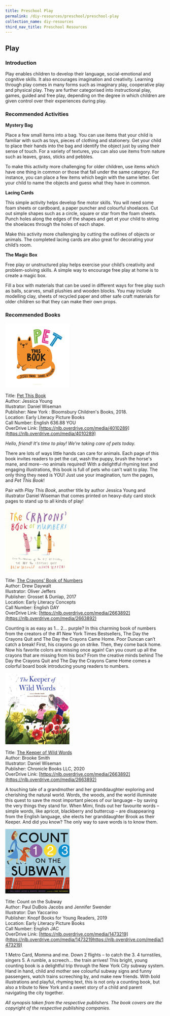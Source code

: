 ```yaml
---
title: Preschool Play
permalink: /diy-resources/preschool/preschool-play
collection_name: diy-resources
third_nav_title: Preschool Resources
---
```


## **Play**

### **Introduction**

Play enables children to develop their language, social-emotional and cognitive skills. It also encourages imagination and creativity. Learning through play comes in many forms such as imaginary play, cooperative play and physical play. They are further categorised into instructional play, games, guided and free play, depending on the degree in which children are given control over their experiences during play.

### **Recommended Activities**

**Mystery Bag**

Place a few small items into a bag. You can use items that your child is familiar with such as toys, pieces of clothing and stationery. Get your child to place their hands into the bag and identify the object just by using their sense of touch. For a variety of textures, you can also use items from nature such as leaves, grass, sticks and pebbles. 

To make this activity more challenging for older children, use items which have one thing in common or those that fall under the same category. For instance, you can place a few items which begin with the same letter. Get your child to name the objects and guess what they have in common.

**Lacing Cards**

This simple activity helps develop fine motor skills. You will need some foam sheets or cardboard, a paper puncher and colourful shoelaces. Cut out simple shapes such as a circle, square or star from the foam sheets. Punch holes along the edges of the shapes and get et your child to string the shoelaces through the holes of each shape.

Make this activity more challenging by cutting the outlines of objects or animals. The completed lacing cards are also great for decorating your child’s room.

**The Magic Box**

Free play or unstructured play helps exercise your child’s creativity and problem-solving skills. A simple way to encourage free play at home is to create a magic box. 

Fill a box with materials that can be used in different ways for free play such as balls, scarves, small plushies and wooden blocks. You may include modelling clay, sheets of recycled paper and other safe craft materials for older children so that they can make their own props.

### **Recommended Books**

<img src="images/diyresources/preschool/Pet this book.JPG" alt="Pet" style="width:40%">

Title: [Pet This Book](https://catalogue.nlb.gov.sg/cgi-bin/spydus.exe/ENQ/WPAC/BIBENQ?SETLVL=1&BRN=203140572) <br>
Author: Jessica Young <br>
Illustrator: Daniel Wiseman <br>
Publisher: New York : Bloomsbury Children's Books, 2018. <br>
Location: Early Literacy Picture Books <br>
Call Number: English 636.88 YOU <br>
OverDrive Link: [https://nlb.overdrive.com/media/4010289](https://nlb.overdrive.com/media/4010289) <br>

_Hello, friend! It's time to play! We're taking care of pets today._

There are lots of ways little hands can care for animals. Each page of this book invites readers to pet the cat, wash the puppy, brush the horse's mane, and more--no animals required! With a delightful rhyming text and engaging illustrations, this book is full of pets who can't wait to play. The only thing they need is YOU! Just use your imagination, turn the pages, and _Pet This Book_!

Pair with _Play This Book_, another title by author Jessica Young and illustrator Daniel Wiseman that comes printed on heavy-duty card stock pages to stand up to all kinds of play!

<img src="/images/diyresources/preschool/The-Crayons-Book-of-Numbers.jpg" alt="The Crayons" style="width:40%">

Title: [The Crayons’ Book of Numbers](https://catalogue.nlb.gov.sg/cgi-bin/spydus.exe/ENQ/WPAC/BIBENQ?SETLVL=1&BRN=204427756) <br>
Author: Drew Daywalt <br>
Illustrator: Oliver Jeffers <br>
Publisher: Grosset & Dunlap, 2017 <br>
Location: Early Literacy Concepts <br>
Call Number: English DAY <br>
OverDrive Link: [https://nlb.overdrive.com/media/2663892](https://nlb.overdrive.com/media/2663892) <br>

Counting is as easy as 1… 2… purple? In this charming book of numbers from the creators of the #1 New York Times Bestsellers, The Day the Crayons Quit and The Day the Crayons Came Home. Poor Duncan can’t catch a break! First, his crayons go on strike. Then, they come back home. Now his favorite colors are missing once again! Can you count up all the crayons that are missing from his box? From the creative minds behind The Day the Crayons Quit and The Day the Crayons Came Home comes a colorful board book introducing young readers to numbers.

<img src="/images/diyresources/preschool/The-Keeper-of-Wild-Words.png" alt="Keeper of Wild Words" style="width:40%">

Title: [The Keeper of Wild Words](https://catalogue.nlb.gov.sg/cgi-bin/spydus.exe/ENQ/WPAC/BIBENQ?SETLVL=1&BRN=204398063) <br>
Author: Brooke Smith <br>
Illustrator: Daniel Wiseman <br>
Publisher: Chronicle Books LLC, 2020 <br>
OverDrive Link: [https://nlb.overdrive.com/media/2663892](https://nlb.overdrive.com/media/2663892) <br>

A touching tale of a grandmother and her granddaughter exploring and cherishing the natural world. Words, the woods, and the world illuminate this quest to save the most important pieces of our language – by saving the very things they stand for. When Mimi, finds out her favourite words – simple words, like apricot, blackberry and buttercup – are disappearing from the English language, she elects her granddaughter Brook as their Keeper. And did you know? The only way to save words is to know them.

<img src="/images/diyresources/preschool/Count-on-the-Subway.jpg" alt="Count on the Subway" style="width:40%">

Title: Count on the Subway <br>
Author: Paul DuBois Jacobs and Jennifer Swender <br>
Illustrator: Dan Yaccarino <br>
Publisher: Knopf Books for Young Readers, 2019 <br>
Location: Early Literacy Picture Books <br>
Call Number: English JAC <br>
OverDrive Link: [https://nlb.overdrive.com/media/1473219](https://nlb.overdrive.com/media/1473219https://nlb.overdrive.com/media/1473219) <br>

1 Metro Card, Momma and me. Down 2 flights – to catch the 3. 4 turnstiles, singers 5. A rumble, a screech… the train arrives! This bright, young counting book is a delightful trip through the New York City subway system. Hand in hand, child and mother see colourful subway signs and funny passengers, watch trains screeching by, and make new friends. With bold illustrations and playful, rhyming text, this is not only a counting book, but also a tribute to New York and a sweet story of a child and parent navigating the city together.

_All synopsis taken from the respective publishers. The book covers are the copyright of the respective publishing companies._

